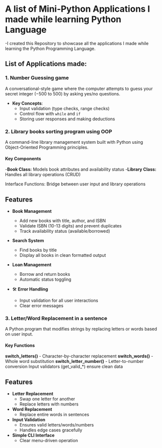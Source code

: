 # A list of Mini-Python Applications I made while learning Python Language
-I created this Repository to showcase all the applications I made while learning the Python Programming Language.

## List of Applications made:
### 1. Number Guessing game
A conversational-style game where the computer attempts to guess your secret integer (−500 to 500) by asking yes/no questions.
- **Key Concepts**:  
  - Input validation (type checks, range checks)  
  - Control flow with `while` and `if`  
  - Storing user responses and making deductions
 
### 2. Library books sorting program using OOP
A command-line library management system built with Python using Object-Oriented Programming principles.
#### Key Components

-**Book Class:** Models book attributes and availability status
-**Library Class:** Handles all library operations (CRUD)

Interface Functions: Bridge between user input and library operations

## Features
- **Book Management**
  - Add new books with title, author, and ISBN
  - Validate ISBN (10-13 digits) and prevent duplicates
  - Track availability status (available/borrowed)

- **Search System**
  - Find books by title
  - Display all books in clean formatted output

- **Loan Management**
  - Borrow and return books
  - Automatic status toggling

- 🛠 **Error Handling**
  - Input validation for all user interactions
  - Clear error messages

### 3. Letter/Word Replacement in a sentence
A Python program that modifies strings by replacing letters or words based on user input.
#### Key Functions
**switch_letters()** - Character-by-character replacement
**switch_words()** - Whole word substitution
**switch_letter_number()** - Letter-to-number conversion
Input validators (get_valid_*) ensure clean data

## Features
- **Letter Replacement**
  - Swap one letter for another
  - Replace letters with numbers
- **Word Replacement**
  - Replace entire words in sentences
- **Input Validation**
  - Ensures valid letters/words/numbers
  - Handles edge cases gracefully
- **Simple CLI Interface**
  - Clear menu-driven operation

